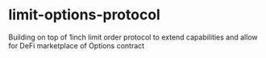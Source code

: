 # limit-options-protocol
Building on top of 1inch limit order protocol to extend capabilities and allow for DeFi marketplace of Options contract

